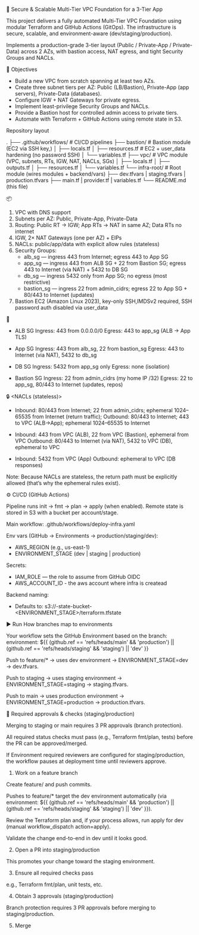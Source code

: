 🔭 Secure & Scalable Multi-Tier VPC Foundation for a 3-Tier App

This project delivers a fully automated Multi-Tier VPC Foundation using modular Terraform and GitHub Actions (GitOps). The infrastructure is secure, scalable, and environment-aware (dev/staging/production).

Implements a production-grade 3-tier layout (Public / Private-App / Private-Data) across 2 AZs, with bastion access, NAT egress, and tight Security Groups and NACLs.


🔭 Objectives

- Build a new VPC from scratch spanning at least two AZs.
- Create three subnet tiers per AZ: Public (LB/Bastion), Private-App (app servers), Private-Data (databases).
- Configure IGW + NAT Gateways for private egress.
- Implement least-privilege Security Groups and NACLs.
- Provide a Bastion host for controlled admin access to private tiers.
- Automate with Terraform + GitHub Actions using remote state in S3.


Repository layout

.
├── .github/workflows/        # CI/CD pipelines
├── bastion/                  # Bastion module (EC2 via SSH key,)
│   ├── locals.tf
│   ├── resources.tf          # EC2 + user_data hardening (no password SSH)
│   └── variables.tf
├── vpc/                      # VPC module (VPC, subnets, RTs, IGW, NAT, NACLs, SGs)
│   ├── locals.tf
│   ├── outputs.tf
│   ├── resources.tf
│   └── variables.tf
└── infra-root/               # Root module (wires modules + backend/vars)
    ├── dev.tfvars | staging.tfvars | production.tfvars
    ├── main.tf | provider.tf | variables.tf
    └── README.md  (this file)



📦  <What gets created>
1) VPC with DNS support
2) Subnets per AZ: Public, Private-App, Private-Data
3) Routing: Public RT → IGW; App RTs → NAT in same AZ; Data RTs no internet
4) IGW, 2× NAT Gateways (one per AZ) + EIPs
5) NACLs: public/app/data with explicit allow rules (stateless)
6) Security Groups:
    * alb_sg — ingress 443 from Internet; egress 443 to App SG
    * app_sg — ingress 443 from ALB SG + 22 from Bastion SG; egress 443 to Internet (via NAT) + 5432 to DB SG
    * db_sg — ingress 5432 only from App SG; no egress (most restrictive)
    * bastion_sg — ingress 22 from admin_cidrs; egress 22 to App SG + 80/443 to Internet (updates)
7) Bastion EC2 (Amazon Linux 2023), key-only SSH,IMDSv2 required, SSH password auth disabled via user_data


🔐  <Security groups>

* ALB SG
Ingress: 443 from 0.0.0.0/0
Egress: 443 to app_sg (ALB → App TLS)

* App SG
Ingress: 443 from alb_sg, 22 from bastion_sg
Egress: 443 to Internet (via NAT), 5432 to db_sg

* DB SG
Ingress: 5432 from app_sg only
Egress: none (isolation)

* Bastion SG
Ingress: 22 from admin_cidrs (my home IP /32)
Egress: 22 to app_sg, 80/443 to Internet (updates, repos)


🔒 <NACLs (stateless)>

* Inbound: 80/443 from Internet; 22 from admin_cidrs; ephemeral 1024–65535 from Internet (return traffic); 
  Outbound: 80/443 to Internet; 443 to VPC (ALB→App); ephemeral 1024–65535 to Internet


* Inbound: 443 from VPC (ALB), 22 from VPC (Bastion), ephemeral from VPC
  Outbound: 80/443 to Internet (via NAT), 5432 to VPC (DB), ephemeral to VPC

* Inbound: 5432 from VPC (App)
  Outbound: ephemeral to VPC (DB responses)


Note: Because NACLs are stateless, the return path must be explicitly allowed (that’s why the ephemeral rules exist).



⚙️ CI/CD (GitHub Actions)

Pipeline runs init → fmt → plan → apply (when enabled).
Remote state is stored in S3 with a bucket per account/stage.

Main workflow: .github/workflows/deploy-infra.yaml

Env vars (GitHub → Environments → production/staging/dev):
   - AWS_REGION (e.g., us-east-1)
   - ENVIRONMENT_STAGE (dev | staging | production)

Secrets:
   - IAM_ROLE — the role to assume from GitHub OIDC
   - AWS_ACCOUNT_ID - the aws account where infra is createad

Backend naming:
   - Defaults to: s3://<ACCOUNT>-state-bucket-<ENVIRONMENT_STAGE>/terraform.tfstate



▶️ Run
How branches map to environments

Your workflow sets the GitHub Environment based on the branch:   
   environment: ${{ (github.ref == 'refs/heads/main' && 'production') || (github.ref == 'refs/heads/staging' && 'staging') || 'dev' }}


Push to feature/* → uses dev environment → ENVIRONMENT_STAGE=dev → dev.tfvars.

Push to staging → uses staging environment → ENVIRONMENT_STAGE=staging → staging.tfvars.

Push to main → uses production environment → ENVIRONMENT_STAGE=production → production.tfvars.


🚀 Required approvals & checks (staging/production)

Merging to staging or main requires 3 PR approvals (branch protection).

All required status checks must pass (e.g., Terraform fmt/plan, tests) before the PR can be approved/merged.

If Environment required reviewers are configured for staging/production, the workflow pauses at deployment time until reviewers approve.


<How to deploy infrastructure>

1) Work on a feature branch

Create feature/<name> and push commits.

Pushes to feature/* target the dev environment automatically (via
environment: ${{ (github.ref == 'refs/heads/main' && 'production') || (github.ref == 'refs/heads/staging' && 'staging') || 'dev' }}).

Review the Terraform plan and, if your process allows, run apply for dev (manual workflow_dispatch action=apply).

Validate the change end-to-end in dev until it looks good.

2) Open a PR into staging/production

This promotes your change toward the staging environment.

3) Ensure all required checks pass

e.g., Terraform fmt/plan, unit tests, etc.

4) Obtain 3 approvals (staging/production)

Branch protection requires 3 PR approvals before merging to staging/production.

5) Merge 

